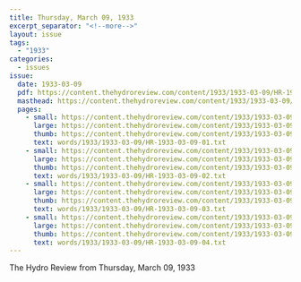 ```yaml
---
title: Thursday, March 09, 1933
excerpt_separator: "<!--more-->"
layout: issue
tags:
  - "1933"
categories:
  - issues
issue:
  date: 1933-03-09
  pdf: https://content.thehydroreview.com/content/1933/1933-03-09/HR-1933-03-09.pdf
  masthead: https://content.thehydroreview.com/content/1933/1933-03-09/masthead/HR-1933-03-09.jpg
  pages:
    - small: https://content.thehydroreview.com/content/1933/1933-03-09/small/HR-1933-03-09-01.jpg
      large: https://content.thehydroreview.com/content/1933/1933-03-09/large/HR-1933-03-09-01.jpg
      thumb: https://content.thehydroreview.com/content/1933/1933-03-09/thumbnails/HR-1933-03-09-01.jpg
      text: words/1933/1933-03-09/HR-1933-03-09-01.txt
    - small: https://content.thehydroreview.com/content/1933/1933-03-09/small/HR-1933-03-09-02.jpg
      large: https://content.thehydroreview.com/content/1933/1933-03-09/large/HR-1933-03-09-02.jpg
      thumb: https://content.thehydroreview.com/content/1933/1933-03-09/thumbnails/HR-1933-03-09-02.jpg
      text: words/1933/1933-03-09/HR-1933-03-09-02.txt
    - small: https://content.thehydroreview.com/content/1933/1933-03-09/small/HR-1933-03-09-03.jpg
      large: https://content.thehydroreview.com/content/1933/1933-03-09/large/HR-1933-03-09-03.jpg
      thumb: https://content.thehydroreview.com/content/1933/1933-03-09/thumbnails/HR-1933-03-09-03.jpg
      text: words/1933/1933-03-09/HR-1933-03-09-03.txt
    - small: https://content.thehydroreview.com/content/1933/1933-03-09/small/HR-1933-03-09-04.jpg
      large: https://content.thehydroreview.com/content/1933/1933-03-09/large/HR-1933-03-09-04.jpg
      thumb: https://content.thehydroreview.com/content/1933/1933-03-09/thumbnails/HR-1933-03-09-04.jpg
      text: words/1933/1933-03-09/HR-1933-03-09-04.txt
---
```


The Hydro Review from Thursday, March 09, 1933

<!--more-->

